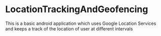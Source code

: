 # LocationTrackingAndGeofencing
This is a basic android application which uses Google Location Services and keeps a track of the location of user at different intervals

